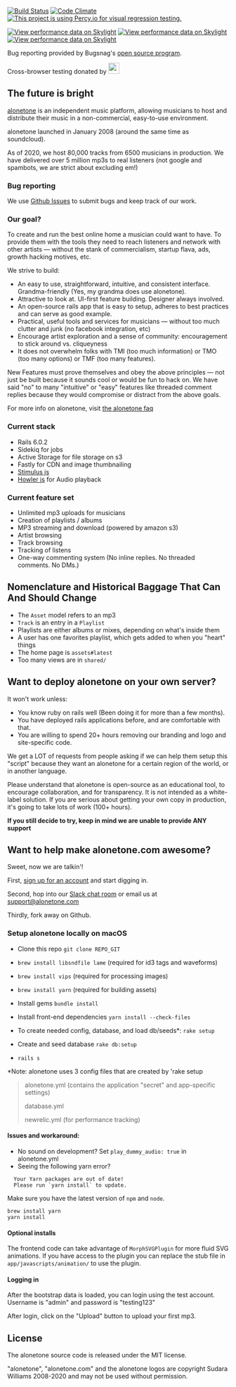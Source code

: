 [![Build Status](https://api.travis-ci.com/sudara/alonetone.svg?branch=master)](http://travis-ci.com/sudara/alonetone)
[![Code Climate](https://api.codeclimate.com/v1/badges/d1f4fb0a4b8690332e86/maintainability)](https://codeclimate.com/github/sudara/alonetone/maintainability)
[![This project is using Percy.io for visual regression testing.](https://percy.io/static/images/percy-badge.svg)](https://percy.io/alonetone/alonetone)

[![View performance data on Skylight](https://badges.skylight.io/problem/QMmsxBDrac9Q.svg)](https://oss.skylight.io/app/applications/QMmsxBDrac9Q)
[![View performance data on Skylight](https://badges.skylight.io/typical/QMmsxBDrac9Q.svg)](https://oss.skylight.io/app/applications/QMmsxBDrac9Q)
[![View performance data on Skylight](https://badges.skylight.io/rpm/QMmsxBDrac9Q.svg)](https://oss.skylight.io/app/applications/QMmsxBDrac9Q)


Bug reporting provided by Bugsnag's [open source program](https://www.bugsnag.com/open-source/).

Cross-browser testing donated by
<img src="https://cdn.rawgit.com/sudara/alonetone/master/app/assets/images/promo/browserstack.svg" height="25"/>

## The future is bright

[alonetone](https://alonetone.com) is an independent music platform, allowing musicians to host and distribute their music in a non-commercial, easy-to-use environment.

alonetone launched in January 2008 (around the same time as soundcloud).

As of 2020, we host 80,000 tracks from 6500 musicians in production. We have delivered over 5 million mp3s to real listeners (not google and spambots, we are strict about excluding em!)

### Bug reporting

We use [Github Issues](http://github.com/sudara/alonetone/issues) to submit bugs and keep track of our work.

### Our goal?

To create and run the best online home a musician could want to have. To provide them with the tools they need to reach  listeners and network with other artists — without the stank of commercialism, startup flava, ads, growth hacking motives, etc.

We strive to build:

* An easy to use, straightforward, intuitive, and consistent interface. Grandma-friendly (Yes, my grandma does use alonetone).
* Attractive to look at. UI-first feature building. Designer always involved.
* An open-source rails app that is easy to setup, adheres to best practices and can serve as good example.
* Practical, useful tools and services for musicians — without too much clutter and junk (no facebook integration, etc)
* Encourage artist exploration and a sense of community: encouragement to stick around vs. cliqueyness
* It does not overwhelm folks with TMI (too much information) or TMO (too many options) or TMF (too many features).

New Features must prove themselves and obey the above principles — not just be built because it sounds cool or would be fun to hack on. We have said "no" to many "intuitive" or "easy" features like threaded comment replies because they would compromise or distract from the above goals.

For more info on alonetone, visit [the alonetone faq](https://alonetone.com/about)

### Current stack

* Rails 6.0.2
* Sidekiq for jobs
* Active Storage for file storage on s3
* Fastly for CDN and image thumbnailing
* [Stimulus js](http://stimulusjs.org)
* [Howler js](http://howlerjs.com) for Audio playback

### Current feature set

* Unlimited mp3 uploads for musicians
* Creation of playlists / albums
* MP3 streaming and download (powered by amazon s3)
* Artist browsing
* Track browsing
* Tracking of listens
* One-way commenting system (No inline replies. No threaded comments. No DMs.)

## Nomenclature and Historical Baggage That Can And Should Change

* The `Asset` model refers to an mp3
* `Track` is an entry in a `Playlist`
* Playlists are either albums or mixes, depending on what's inside them
* A user has one favorites playlist, which gets added to when you "heart" things
* The home page is `assets#latest`
* Too many views are in `shared/`

## Want to deploy alonetone on your own server?

It won't work unless:

* You know ruby on rails well (Been doing it for more than a few months).
* You have deployed rails applications before, and are comfortable with that.
* You are willing to spend 20+ hours removing our branding and logo and site-specific code.

We get a LOT of requests from people asking if we can help them setup this "script" because they want an alonetone for a certain region of the world, or in another language.

Please understand that alonetone is open-source as an educational tool, to encourage collaboration, and for transparency. It is not intended as a white-label solution. If you are serious about getting your own copy in production, it's going to take lots of work (100+ hours).

**If you still decide to try, keep in mind we are unable to provide ANY support**

## Want to help make alonetone.com awesome?

Sweet, now we are talkin'!

First, [sign up for an account](https://alonetone.com) and start digging in.

Second, hop into our [Slack chat room](https://join.slack.com/t/alonetone/shared_invite/enQtNDE4ODIzMzExNjIyLWFmOWZiZGZlMWRiODZjN2FjNWVlM2E3YWY0ODM0ODlhNjUzMzA3ODFjYzI0NDNmNWIxOWM4MDIxZWFmNWZhNTI) or email us at support@alonetone.com

Thirdly, fork away on Github.

### Setup alonetone locally on macOS

- Clone this repo
`git clone REPO_GIT`

- `brew install libsndfile lame` (required for id3 tags and waveforms)
- `brew install vips` (required for processing images)
- `brew install yarn` (required for building assets)
- Install gems
`bundle install`
- Install front-end dependencies
`yarn install --check-files`

- To create needed config, database, and load db/seeds*:
`rake setup`
- Create and seed database
`rake db:setup`
- `rails s`

*Note: alonetone uses 3 config files that are created by 'rake setup

> alonetone.yml (contains the application "secret" and app-specific settings)
>
> database.yml
>
> newrelic.yml (for performance tracking)

#### Issues and workaround:

- No sound on development? Set `play_dummy_audio: true` in alonetone.yml
- Seeing the following yarn error?
```
  Your Yarn packages are out of date!
  Please run `yarn install` to update.
```

Make sure you have the latest version of `npm` and `node`.
```
brew install yarn
yarn install
```

#### Optional installs

The frontend code can take advantage of `MorphSVGPlugin` for more fluid SVG animations. If you have access to the plugin you can replace the stub file in `app/javascripts/animation/` to use the plugin.

#### Logging in

After the bootstrap data is loaded, you can login using the test account. Username is "admin" and password is "testing123"

After login, click on the "Upload" button to upload your first mp3.

## License

The alonetone source code is released under the MIT license.

"alonetone", "alonetone.com" and the alonetone logos are copyright Sudara Williams 2008-2020 and may not be used without permission.
